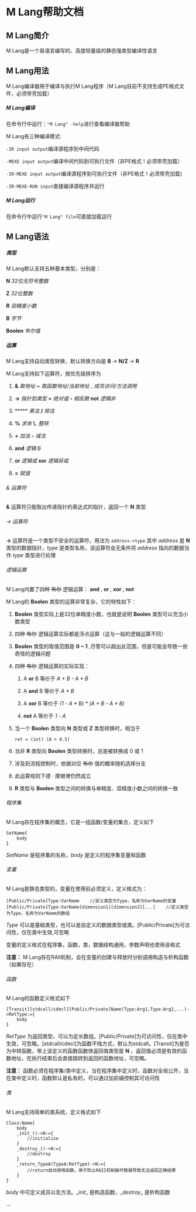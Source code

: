 # M Lang帮助文档

## M Lang简介

M Lang是一个易语言编写的、高度轻量级的静态强类型编译性语言

## M Lang用法

M Lang编译器用于编译与执行M Lang程序（M Lang目前不支持生成PE格式文件，必须带壳加载）

##### M Lang编译

在命令行中运行：`"M Lang" -help`进行查看编译器帮助

M Lang有三种编译模式:

`-IR input output`编译源程序到中间代码

`-MEXE input output`编译中间代码到可执行文件（非PE格式！必须带壳加载）

`-IR-MEXE input output`编译源程序到可执行文件（非PE格式！必须带壳加载）

`-IR-MEXE-RUN input`直接编译源程序并运行

##### M Lang运行

在命令行中运行`"M Lang" file`可直接加载运行

## M Lang语法

##### 类型

M Lang默认支持五种基本类型，分别是：

**N** *32位无符号整数*

**Z** *32位整数*

**R** *双精度小数*

**B** *字节*

**Boolen** *布尔值*

##### 运算

M Lang支持自动类型转换，默认转换方向是 **B** -> **N/Z** -> **R**

M Lang支持如下运算符，按优先级排序为

1. **&** *取地址*    **~** *取函数地址/当前地址*     **.** *成员访问/方法调用*

2. **->** *指针到类型*     **+** *绝对值*     **-** *相反数*     **not** *逻辑非*

3. ***** *乘法*     **/** *除法* 

4. **%** *求余*    **\\.** *整除*

5. **+** *加法*     **-** *减法*

6. **and** *逻辑与* 

7. **or** *逻辑或*     **xor** *逻辑异或*

8. **=** *赋值*

###### & 运算符

**&** 运算符只能取出传递指针的表达式的指针，返回一个 **N** 类型

###### -> 运算符

**->** 运算符是一个类型不安全的运算符，用法为 `address->type` 其中 *address* 是 **N** 类型的数据指针，*type* 是类型名称，该运算符会无条件将 *address* 指向的数据当作 *type* 类型进行处理

###### 逻辑运算

M Lang内置了四种 ~~布尔~~ 逻辑运算： **and** , **or** , **xor** , **not**

M Lang的 **Boolen** 类型的运算非常复杂，它的特性如下：

1. **Boolen** 类型实际上是32位单精度小数，也就是说明 **Boolen** 类型可以充当小数类型

2. 四种 ~~布尔~~ 逻辑运算实际都是浮点运算（这与一般的逻辑运算不同）

3. **Boolen** 类型的取值范围是 **0 ~ 1** ,尽管可以超出此范围，但是可能会导致一些奇怪的逻辑问题

4. 四种 ~~布尔~~ 逻辑运算的实际实现：
   
   1. A **or** B 等价于  *A + B - A * B*
   
   2. A **and** B 等价于 *A \* B*
   
   3. A **xor** B 等价于  *(1 - A * B) \* (A + B - A * B)*
   
   4. **not** A 等价于  *1 - A*

5. 当一个 **Boolen** 类型向 **N** 类型或 **Z** 类型转换时，相当于
   
   `ret = (int) (A > 0.5) ` 

6. 当非 **R** 类型向 **Boolen** 类型转换时，总是被转换成 0 或 1

7. 涉及到流程控制时，依据对应 ~~布尔~~ 值的概率随机选择分支

8. 此运算规则下德 · 摩根律仍然成立

9. **R** 类型与 **Boolen** 类型之间的转换与单精度、双精度小数之间的转换一致

###### 程序集

M Lang存在程序集的概念，它是一组函数/变量的集合，定义如下

```
SetName{
    body
}
```

*SetName* 是程序集的名称，*body* 是定义的程序集变量和函数

###### 变量

M Lang是静态类型的，变量在使用前必须定义，定义格式为：

```
[Public/Private]Type:VarName    //定义类型为Type，名称为VarName的变量
[Public/Private]Type:VarName[dimension1][dimension2][...]    //定义类型为Type，名称为VarName的数组
```

*Type* 可以是基础类型，也可以是自定义的数据类型或类。[Public/Private]为可访问性，仅在类中生效,可忽略

变量的定义格式在程序集，函数，类，数据结构通用，参数声明也使用该格式

**注意：** M Lang存在RAII机制，会在变量的创建与释放时分别调用构造与析构函数（如果存在）

###### 函数

M Lang的函数定义格式如下

```
[Transit][stdcall/cdecl][Public/Private]Name(Type:Arg1,Type:Arg2,...)->RetType:={
    body
}
```

*RetType* 为返回类型，可以为定长数组。[Public/Private]为可访问性，仅在类中生效，可忽略。[stdcall/cdecl]为函数平栈方式，默认为stdcall。[Transit]为是否为中转函数，带上该定义的函数函数体返回值类型是 **N** ，返回值必须是有效的函数地址，在执行结束后会直接跳转到返回的函数地址，可忽略。

**注意：** 函数必须在程序集/类中定义，当在程序集中定义时，函数对全局公开，当在类中定义时，函数默认是私有的，可以通过加前缀控制其可访问性

###### 类

M Lang支持简单的类系统，定义格式如下

```
Class:Name{
    body
    _init_()->N:={
        //initialize
    }
    _destroy_()->N:={
        //destroy
    }
    _return_TypeA(TypeA:RetType)->N:={
        //return自动调用函数，用于防止RAII机制破坏数据导致无法返回正确结果
    }
}
```

*body* 中可定义成员以及方法。\_*init*\_ 是构造函数，\_*destroy*\_ 是析构函数

...
